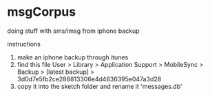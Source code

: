 msgCorpus
=========
doing stuff with sms/imsg from iphone backup

instructions

1) make an iphone backup through itunes
2) find this file 
	User > Library > Application Support > MobileSync > Backup > [latest backup] > 3d0d7e5fb2ce288813306e4d4636395e047a3d28
3) copy it into the sketch folder and rename it 'messages.db'